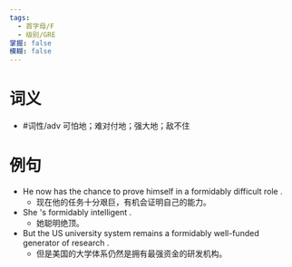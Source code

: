 ```yaml
---
tags:
  - 首字母/F
  - 级别/GRE
掌握: false
模糊: false
---
```

# 词义
- #词性/adv  可怕地；难对付地；强大地；敌不住
# 例句
- He now has the chance to prove himself in a formidably difficult role .
	- 现在他的任务十分艰巨，有机会证明自己的能力。
- She 's formidably intelligent .
	- 她聪明绝顶。
- But the US university system remains a formidably well-funded generator of research .
	- 但是美国的大学体系仍然是拥有最强资金的研发机构。
